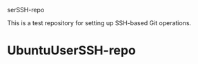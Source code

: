 serSSH-repo

This is a test repository for setting up SSH-based Git operations.
# UbuntuUserSSH-repo
